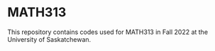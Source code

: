 # MATH313

This repository contains codes used for MATH313 in Fall 2022 at the University of Saskatchewan.
